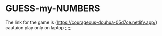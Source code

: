 # GUESS-my-NUMBERS
The link for the game is (https://courageous-douhua-05d7ce.netlify.app/)
cautuion play only on laptop ;;;;;
